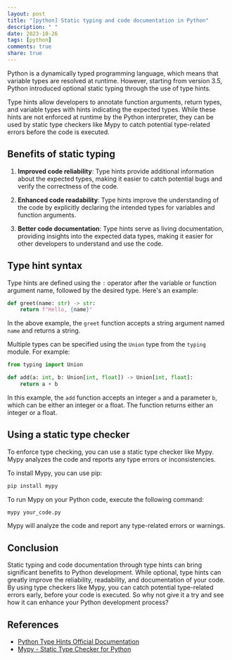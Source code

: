 ```yaml
---
layout: post
title: "[python] Static typing and code documentation in Python"
description: " "
date: 2023-10-26
tags: [python]
comments: true
share: true
---
```


Python is a dynamically typed programming language, which means that variable types are resolved at runtime. However, starting from version 3.5, Python introduced optional static typing through the use of type hints.

Type hints allow developers to annotate function arguments, return types, and variable types with hints indicating the expected types. While these hints are not enforced at runtime by the Python interpreter, they can be used by static type checkers like Mypy to catch potential type-related errors before the code is executed.

## Benefits of static typing

1. **Improved code reliability**: Type hints provide additional information about the expected types, making it easier to catch potential bugs and verify the correctness of the code.

2. **Enhanced code readability**: Type hints improve the understanding of the code by explicitly declaring the intended types for variables and function arguments.

3. **Better code documentation**: Type hints serve as living documentation, providing insights into the expected data types, making it easier for other developers to understand and use the code.

## Type hint syntax

Type hints are defined using the `:` operator after the variable or function argument name, followed by the desired type. Here's an example:

```python
def greet(name: str) -> str:
    return f"Hello, {name}"
```

In the above example, the `greet` function accepts a string argument named `name` and returns a string.

Multiple types can be specified using the `Union` type from the `typing` module. For example:

```python
from typing import Union

def add(a: int, b: Union[int, float]) -> Union[int, float]:
    return a + b
```

In this example, the `add` function accepts an integer `a` and a parameter `b`, which can be either an integer or a float. The function returns either an integer or a float.

## Using a static type checker

To enforce type checking, you can use a static type checker like Mypy. Mypy analyzes the code and reports any type errors or inconsistencies.

To install Mypy, you can use pip:

```bash
pip install mypy
```

To run Mypy on your Python code, execute the following command:

```bash
mypy your_code.py
```

Mypy will analyze the code and report any type-related errors or warnings.

## Conclusion

Static typing and code documentation through type hints can bring significant benefits to Python development. While optional, type hints can greatly improve the reliability, readability, and documentation of your code. By using type checkers like Mypy, you can catch potential type-related errors early, before your code is executed. So why not give it a try and see how it can enhance your Python development process?

## References
- [Python Type Hints Official Documentation](https://docs.python.org/3/library/typing.html)
- [Mypy - Static Type Checker for Python](https://mypy-lang.org/)